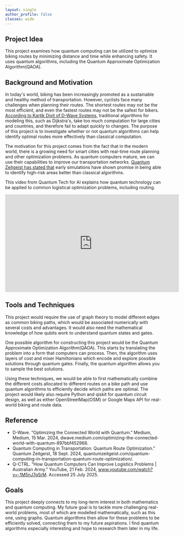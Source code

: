 ```yaml
---
layout: single
author_profile: false
classes: wide
---
```


<h2>Project Idea</h2>

This project examines how quantum computing can be utilized to optimize biking routes by minimizing distance and time while enhancing safety. It uses quantum algorithms, including the Quantum Approximate Optimization Algorithm(QAOA).

<h2>Background and Motivation</h2>

In today's world, biking has been increasingly promoted as a sustainable and healthy method of transportation. However, cyclists face many challenges when planning their routes. The shortest routes may not be the most efficient, and even the fastest routes may not be the safest for bikers. [According to Kartik Dixit of D-Wave Systems,](https://dwave.medium.com/optimizing-the-connected-world-with-quantum-897bbf452968) traditional algorithms for modeling this, such as Dijkstra's, take too much computation for large cities and countries, and therefore fail to adapt quickly to changes. The purpose of this project is to investigate whether or not quantum algorithms can help identify optimal routes more effectively than classical computation.

The motivation for this project comes from the fact that in the modern world, there is a growing need for smart cities with real-time route planning and other optimization problems. As quantum computers mature, we can use their capabilities to improve our transportation networks. [Quantum Zeitgeist has stated that](https://quantumzeitgeist.com/quantum-computing-in-transportation-quantum-route-optimization/) early simulations have shown promise in being able to identify high-risk areas better than classical algorithms.

This video from Quantum Tech for AI explains how quantum technology can be applied to common logistical optimization problems, including routing.
<iframe width="560" height="315" src="https://www.youtube.com/embed/-1M5nJ7qSrM?si=S9zaDBoW9RG8QGpM" title="YouTube video player" frameborder="0" allow="accelerometer; autoplay; clipboard-write; encrypted-media; gyroscope; picture-in-picture; web-share" referrerpolicy="strict-origin-when-cross-origin" allowfullscreen></iframe>

<h2>Tools and Techniques</h2>

This project would require the use of graph theory to model different edges as common biking paths, which would be associated numerically with several costs and advantages. It would also need the mathematical knowledge of how qubits work to understand quantum states and gates.

One possible algorithm for constructing this project would be the Quantum Approximate Optimization Algorithm(QAOA). This starts by translating the problem into a form that computers can process. Then, the algorithm uses layers of cost and mixer Hamiltonians which encode and explore possible solutions through quantum gates. Finally, the quantum algorithm allows you to sample the best solutions.

Using these techniques, we would be able to first mathematically combine the different costs allocated to different routes on a bike path and use quantum algorithms to efficiently decide which paths are optimal. The project would likely also require Python and qiskit for quantum circuit design, as well as either OpenStreetMap(OSM) or Google Maps API for real-world biking and route data.

<h2>Reference</h2>

* D-Wave. “Optimizing the Connected World with Quantum.” Medium, Medium, 15 Mar. 2024, dwave.medium.com/optimizing-the-connected-world-with-quantum-897bbf452968. 
* Quantum Computing in Transportation: Quantum Route Optimization.” Quantum Zeitgeist, 18 Sept. 2024, quantumzeitgeist.com/quantum-computing-in-transportation-quantum-route-optimization/.
* Q-CTRL. “How Quantum Computers Can Improve Logistics Problems | Australian Army.” YouTube, 21 Feb. 2024, www.youtube.com/watch?v=-1M5nJ7qSrM. Accessed 25 July 2025.
‌

<h2>Goals</h2>

This project deeply connects to my long-term interest in both mathematics and quantum computing. My future goal is to tackle more challenging real-world problems, most of which are modelled mathematically, such as this one, using graphs. Quantum algorithms then allow for these problems to be efficiently solved, connecting them to my future aspirations. I find quantum algorithms especially interesting and hope to research them later in my life.
